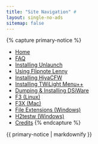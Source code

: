 ```yaml
---
title: "Site Navigation" #
layout: single-no-ads
sitemap: false
---
```


{% capture primary-notice %}
+ [Home](/)
+ [FAQ](faq)
+ [Installing Unlaunch](installing-unlaunch)
+ [Using Flipnote Lenny](flipnote-lenny)
+ [Installing HiyaCFW](installing-hiyacfw)
+ [Installing TWiLight Menu++](installing-twilight-menu++)
+ [Dumping & Installing DSiWare](dsiware)
+ [F3 (Linux)](f3-(linux))
+ [F3X (Mac)](f3x-(mac))
+ [File Extensions (Windows)](file-extensions-(windows))
+ [H2testw (Windows)](h2testw-(windows))
+ [Credits](credits)
{% endcapture %}
<div class="notice">{{ primary-notice | markdownify }}</div>
